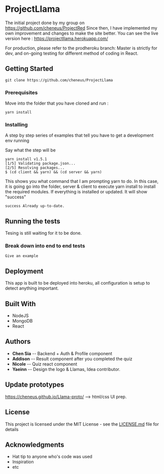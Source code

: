 # ProjectLlama

The initial project done by my group on https://github.com/cheneus/ProjectRed
Since then, I have implemented my own improvement and changes to make the site better.
You can see the live version here : https://projectllama.herokuapp.com/


For production, please refer to the prodheroku branch: 
Master is strictly for dev, and on-going testing for different method of coding in React.

## Getting Started

```
git clone https://github.com/cheneus/ProjectLlama
```

### Prerequisites

Move into the folder that you have cloned and run : 

```
yarn install
```

### Installing

A step by step series of examples that tell you have to get a development env running

Say what the step will be

```
yarn install v1.5.1
[1/5] Validating package.json...
[2/5] Resolving packages...
$ (cd client && yarn) && (cd server && yarn)
```

This shows you what command that I am prompting yarn to do. In this case, it is going go into the folder, server & client to execute yarn install to install the required modules. If everything is installed or updated. It will show "success"
```
success Already up-to-date.
```

## Running the tests

Tesing is still waiting for it to be done. 

### Break down into end to end tests

```
Give an example
```

## Deployment

This app is built to be deployed into heroku, all configuration is setup to detect anything important.

## Built With

* NodeJS
* MongoDB
* React

## Authors

* **Chen Sia** -- Backend + Auth & Profile component
* **Addison** -- Result component after you completed the quiz
* **Nicole** -- Quiz react component
* **Yaeinn** -- Design the logo & Llamas, Idea contributor. 

## Update prototypes

https://cheneus.github.io/Llama-proto/ --> html/css UI prep. 

## License

This project is licensed under the MIT License - see the [LICENSE.md](LICENSE.md) file for details

## Acknowledgments

* Hat tip to anyone who's code was used
* Inspiration
* etc

